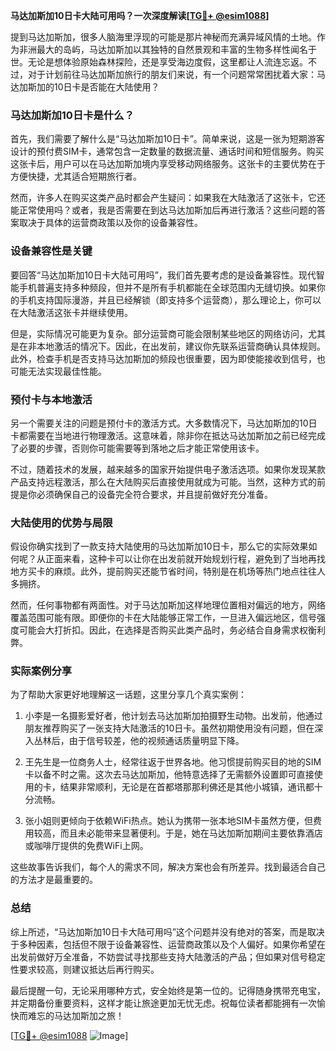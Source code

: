 **马达加斯加10日卡大陆可用吗？一次深度解读[[TG💪+ @esim1088](https://t.me/s/esim1088)]**

提到马达加斯加，很多人脑海里浮现的可能是那片神秘而充满异域风情的土地。作为非洲最大的岛屿，马达加斯加以其独特的自然景观和丰富的生物多样性闻名于世。无论是想体验原始森林探险，还是享受海边度假，这里都让人流连忘返。不过，对于计划前往马达加斯加旅行的朋友们来说，有一个问题常常困扰着大家：马达加斯加的10日卡是否能在大陆使用？

### 马达加斯加10日卡是什么？

首先，我们需要了解什么是“马达加斯加10日卡”。简单来说，这是一张为短期游客设计的预付费SIM卡，通常包含一定数量的数据流量、通话时间和短信服务。购买这张卡后，用户可以在马达加斯加境内享受移动网络服务。这张卡的主要优势在于方便快捷，尤其适合短期旅行者。

然而，许多人在购买这类产品时都会产生疑问：如果我在大陆激活了这张卡，它还能正常使用吗？或者，我是否需要在到达马达加斯加后再进行激活？这些问题的答案取决于具体的运营商政策以及你的设备兼容性。

### 设备兼容性是关键

要回答“马达加斯加10日卡大陆可用吗”，我们首先要考虑的是设备兼容性。现代智能手机普遍支持多种频段，但并不是所有手机都能在全球范围内无缝切换。如果你的手机支持国际漫游，并且已经解锁（即支持多个运营商），那么理论上，你可以在大陆激活这张卡并继续使用。

但是，实际情况可能更为复杂。部分运营商可能会限制某些地区的网络访问，尤其是在非本地激活的情况下。因此，在出发前，建议你先联系运营商确认具体规则。此外，检查手机是否支持马达加斯加的频段也很重要，因为即使能接收到信号，也可能无法实现最佳性能。

### 预付卡与本地激活

另一个需要关注的问题是预付卡的激活方式。大多数情况下，马达加斯加的10日卡都需要在当地进行物理激活。这意味着，除非你在抵达马达加斯加之前已经完成了必要的步骤，否则你可能需要等到落地之后才能正常使用该卡。

不过，随着技术的发展，越来越多的国家开始提供电子激活选项。如果你发现某款产品支持远程激活，那么在大陆购买后直接使用就成为可能。当然，这种方式的前提是你必须确保自己的设备完全符合要求，并且提前做好充分准备。

### 大陆使用的优势与局限

假设你确实找到了一款支持大陆使用的马达加斯加10日卡，那么它的实际效果如何呢？从正面来看，这种卡可以让你在出发前就开始规划行程，避免到了当地再找地方买卡的麻烦。此外，提前购买还能节省时间，特别是在机场等热门地点往往人多拥挤。

然而，任何事物都有两面性。对于马达加斯加这样地理位置相对偏远的地方，网络覆盖范围可能有限。即便你的卡在大陆能够正常工作，一旦进入偏远地区，信号强度可能会大打折扣。因此，在选择是否购买此类产品时，务必结合自身需求权衡利弊。

### 实际案例分享

为了帮助大家更好地理解这一话题，这里分享几个真实案例：

1. 小李是一名摄影爱好者，他计划去马达加斯加拍摄野生动物。出发前，他通过朋友推荐购买了一张支持大陆激活的10日卡。虽然初期使用没有问题，但在深入丛林后，由于信号较差，他的视频通话质量明显下降。
   
2. 王先生是一位商务人士，经常往返于世界各地。他习惯提前购买目的地的SIM卡以备不时之需。这次去马达加斯加，他特意选择了无需额外设置即可直接使用的卡，结果非常顺利，无论是在首都塔那那利佛还是其他小城镇，通讯都十分流畅。

3. 张小姐则更倾向于依赖WiFi热点。她认为携带一张本地SIM卡虽然方便，但费用较高，而且未必能带来显著便利。于是，她在马达加斯加期间主要依靠酒店或咖啡厅提供的免费WiFi上网。

这些故事告诉我们，每个人的需求不同，解决方案也会有所差异。找到最适合自己的方法才是最重要的。

### 总结

综上所述，“马达加斯加10日卡大陆可用吗”这个问题并没有绝对的答案，而是取决于多种因素，包括但不限于设备兼容性、运营商政策以及个人偏好。如果你希望在出发前做好万全准备，不妨尝试寻找那些支持大陆激活的产品；但如果对信号稳定性要求较高，则建议抵达后再行购买。

最后提醒一句，无论采用哪种方式，安全始终是第一位的。记得随身携带充电宝，并定期备份重要资料，这样才能让旅途更加无忧无虑。祝每位读者都能拥有一次愉快而难忘的马达加斯加之旅！

[[TG💪+ @esim1088](https://t.me/s/esim1088) ![Image](https://i.postimg.cc/4NQfJmqS/Snipaste-2025-05-13-00-14-12.png)]